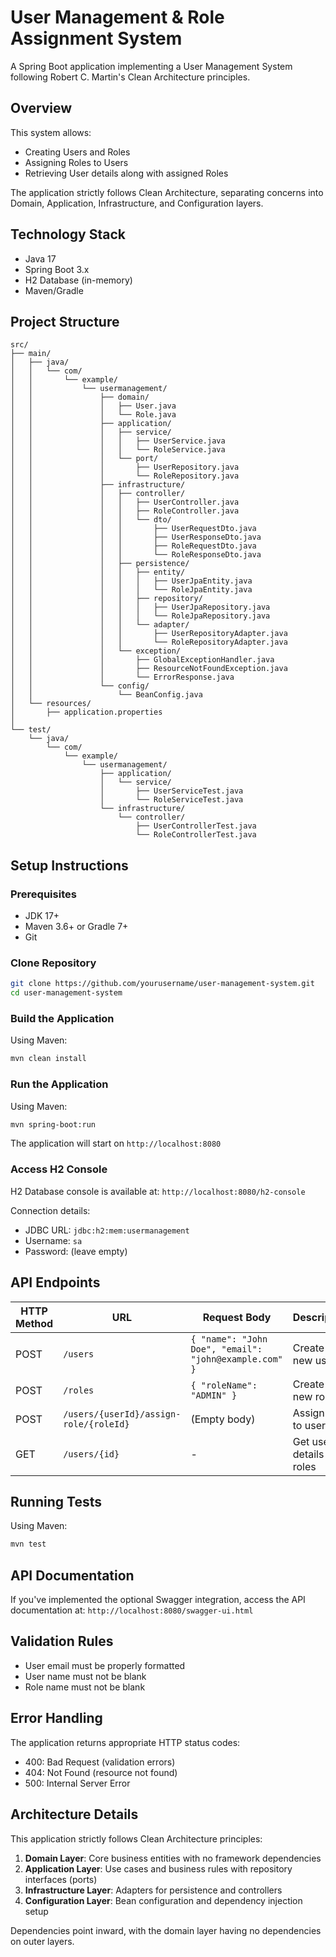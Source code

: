 # User Management & Role Assignment System

A Spring Boot application implementing a User Management System following Robert C. Martin's Clean Architecture principles.

## Overview

This system allows:
- Creating Users and Roles
- Assigning Roles to Users
- Retrieving User details along with assigned Roles

The application strictly follows Clean Architecture, separating concerns into Domain, Application, Infrastructure, and Configuration layers.

## Technology Stack

- Java 17
- Spring Boot 3.x
- H2 Database (in-memory)
- Maven/Gradle

## Project Structure

```
src/
├── main/
│   ├── java/
│   │   └── com/
│   │       └── example/
│   │           └── usermanagement/
│   │               ├── domain/
│   │               │   ├── User.java
│   │               │   └── Role.java
│   │               ├── application/
│   │               │   ├── service/
│   │               │   │   ├── UserService.java
│   │               │   │   └── RoleService.java
│   │               │   └── port/
│   │               │       ├── UserRepository.java
│   │               │       └── RoleRepository.java
│   │               ├── infrastructure/
│   │               │   ├── controller/
│   │               │   │   ├── UserController.java
│   │               │   │   ├── RoleController.java
│   │               │   │   └── dto/
│   │               │   │       ├── UserRequestDto.java
│   │               │   │       ├── UserResponseDto.java
│   │               │   │       ├── RoleRequestDto.java
│   │               │   │       └── RoleResponseDto.java
│   │               │   ├── persistence/
│   │               │   │   ├── entity/
│   │               │   │   │   ├── UserJpaEntity.java
│   │               │   │   │   └── RoleJpaEntity.java
│   │               │   │   ├── repository/
│   │               │   │   │   ├── UserJpaRepository.java
│   │               │   │   │   └── RoleJpaRepository.java
│   │               │   │   └── adapter/
│   │               │   │       ├── UserRepositoryAdapter.java
│   │               │   │       └── RoleRepositoryAdapter.java
│   │               │   └── exception/
│   │               │       ├── GlobalExceptionHandler.java
│   │               │       ├── ResourceNotFoundException.java
│   │               │       └── ErrorResponse.java
│   │               └── config/
│   │                   └── BeanConfig.java
│   └── resources/
│       ├── application.properties
│       
└── test/
    └── java/
        └── com/
            └── example/
                └── usermanagement/
                    ├── application/
                    │   └── service/
                    │       ├── UserServiceTest.java
                    │       └── RoleServiceTest.java
                    └── infrastructure/
                        └── controller/
                            ├── UserControllerTest.java
                            └── RoleControllerTest.java
```

## Setup Instructions

### Prerequisites

- JDK 17+
- Maven 3.6+ or Gradle 7+
- Git

### Clone Repository

```bash
git clone https://github.com/yourusername/user-management-system.git
cd user-management-system
```

### Build the Application

Using Maven:
```bash
mvn clean install
```

### Run the Application

Using Maven:
```bash
mvn spring-boot:run
```

The application will start on `http://localhost:8080`

### Access H2 Console

H2 Database console is available at: `http://localhost:8080/h2-console`

Connection details:
- JDBC URL: `jdbc:h2:mem:usermanagement`
- Username: `sa`
- Password: (leave empty)

## API Endpoints

| HTTP Method | URL | Request Body | Description |
|-------------|-----|--------------|-------------|
| POST | `/users` | `{ "name": "John Doe", "email": "john@example.com" }` | Create a new user |
| POST | `/roles` | `{ "roleName": "ADMIN" }` | Create a new role |
| POST | `/users/{userId}/assign-role/{roleId}` | (Empty body) | Assign role to user |
| GET | `/users/{id}` | - | Get user details with roles |

## Running Tests

Using Maven:
```bash
mvn test
```

## API Documentation

If you've implemented the optional Swagger integration, access the API documentation at:
`http://localhost:8080/swagger-ui.html`

## Validation Rules

- User email must be properly formatted
- User name must not be blank
- Role name must not be blank

## Error Handling

The application returns appropriate HTTP status codes:
- 400: Bad Request (validation errors)
- 404: Not Found (resource not found)
- 500: Internal Server Error

## Architecture Details

This application strictly follows Clean Architecture principles:

1. **Domain Layer**: Core business entities with no framework dependencies
2. **Application Layer**: Use cases and business rules with repository interfaces (ports)
3. **Infrastructure Layer**: Adapters for persistence and controllers
4. **Configuration Layer**: Bean configuration and dependency injection setup

Dependencies point inward, with the domain layer having no dependencies on outer layers.
